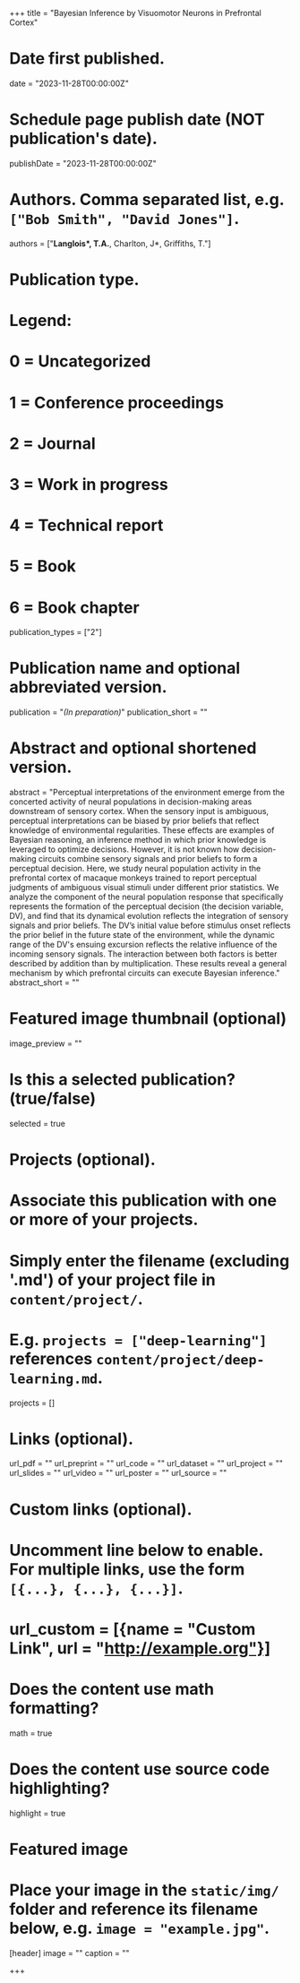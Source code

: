 +++
title = "Bayesian Inference by Visuomotor Neurons in Prefrontal
Cortex"

# Date first published.
date = "2023-11-28T00:00:00Z"

# Schedule page publish date (NOT publication's date).
publishDate = "2023-11-28T00:00:00Z"

# Authors. Comma separated list, e.g. `["Bob Smith", "David Jones"]`.
authors = ["__Langlois&ast;, T.A.__, Charlton, J&ast;, Griffiths, T."]

# Publication type.
# Legend:
# 0 = Uncategorized
# 1 = Conference proceedings
# 2 = Journal
# 3 = Work in progress
# 4 = Technical report
# 5 = Book
# 6 = Book chapter
publication_types = ["2"]

# Publication name and optional abbreviated version.
publication = "*(In preparation)*"
publication_short = ""

# Abstract and optional shortened version.
abstract = "Perceptual interpretations of the environment emerge from the concerted activity of neural populations in decision-making areas downstream of sensory cortex. When the sensory input is ambiguous, perceptual interpretations can be biased by prior beliefs that reflect knowledge of environmental regularities. These effects are examples of Bayesian reasoning, an inference method in which prior knowledge is leveraged to optimize decisions. However, it is not known how decision-making circuits combine sensory signals and prior beliefs to form a perceptual decision. Here, we study neural population activity in the prefrontal cortex of macaque monkeys trained to report perceptual judgments of ambiguous visual stimuli under different prior statistics. We analyze the component of the neural population response that specifically represents the formation of the perceptual decision (the decision variable, DV), and find that its dynamical evolution reflects the integration of sensory signals and prior beliefs. The DV’s initial value before stimulus onset reflects the prior belief in the future state of the environment, while the dynamic range of the DV's ensuing excursion reflects the relative influence of the incoming sensory signals. The interaction between both factors is better described by addition than by multiplication. These results reveal a general mechanism by which prefrontal circuits can execute Bayesian inference."
abstract_short = ""

# Featured image thumbnail (optional)
image_preview = ""

# Is this a selected publication? (true/false)
selected = true

# Projects (optional).
#   Associate this publication with one or more of your projects.
#   Simply enter the filename (excluding '.md') of your project file in `content/project/`.
#   E.g. `projects = ["deep-learning"]` references `content/project/deep-learning.md`.
projects = []

# Links (optional).
url_pdf = ""
url_preprint = ""
url_code = ""
url_dataset = ""
url_project = ""
url_slides = ""
url_video = ""
url_poster = ""
url_source = ""

# Custom links (optional).
#   Uncomment line below to enable. For multiple links, use the form `[{...}, {...}, {...}]`.
# url_custom = [{name = "Custom Link", url = "http://example.org"}]

# Does the content use math formatting?
math = true

# Does the content use source code highlighting?
highlight = true

# Featured image
# Place your image in the `static/img/` folder and reference its filename below, e.g. `image = "example.jpg"`.
[header]
image = ""
caption = ""

+++
